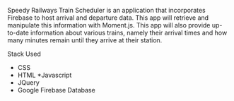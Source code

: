 Speedy Railways Train Scheduler is an application that incorporates Firebase to host arrival and departure data. This app will retrieve and manipulate this information with Moment.js. This app will also provide up-to-date information about various trains, namely their arrival times and how many minutes remain until they arrive at their station.

Stack Used

* CSS
* HTML
*Javascript
* JQuery
* Google Firebase Database
